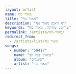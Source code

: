 ```yaml
---
layout: artist
name: מאור נוף
title: "מאור נוף"
description: "דף האמן מאור נוף"
keywords: "שירים, מוזיקה, מאור נוף"
permalink: /artists/מאור-נוף/
redirect_from:
  - /artists/list/מאור נוף
songs:
  - number: "59417"
    name: "קראתי בכל לב"
    album: "סינגלים"
    artist: "מאור נוף"
---
```


